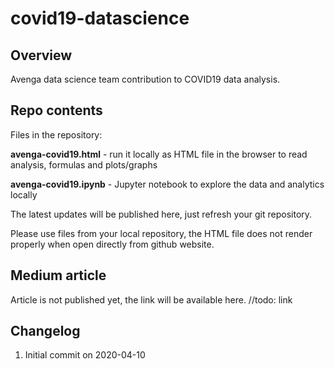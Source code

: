 # covid19-datascience

## Overview

Avenga data science team contribution to COVID19 data analysis.

## Repo contents

Files in the repository:

**avenga-covid19.html** - run it locally as HTML file in the browser to read analysis, formulas and plots/graphs

**avenga-covid19.ipynb** - Jupyter notebook to explore the data and analytics locally

The latest updates will be published here, just refresh your git repository.

Please use files from your local repository, the HTML file does not render properly when open directly from github website.

## Medium article

Article is not published yet, the link will be available here.
//todo: link

## Changelog

1. Initial commit on 2020-04-10
